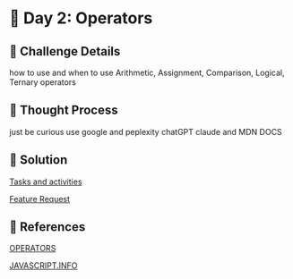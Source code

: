 # 🌟 Day 2: Operators

## 📜 Challenge Details

how to use and when to use  Arithmetic, Assignment, Comparison, Logical, Ternary operators  

## 📝 Thought Process

just be curious use google and peplexity chatGPT claude and MDN DOCS 

## 🔎 Solution

[Tasks and activities](https://github.com/SURENDRA-BABU-VUNNAM/JavaScript-30-Day-challenge/tree/main/Day_2_operators/01_tasks_and_activities)

[Feature Request](https://github.com/SURENDRA-BABU-VUNNAM/JavaScript-30-Day-challenge/tree/main/Day_2_operators/02_feature_request)

## 🔗 References

[OPERATORS](https://www.perplexity.ai/search/explain-me-about-arithmetic-op-6rPl0.StT_659Lx4uH6T9Q)

[JAVASCRIPT.INFO](https://javascript.info/)